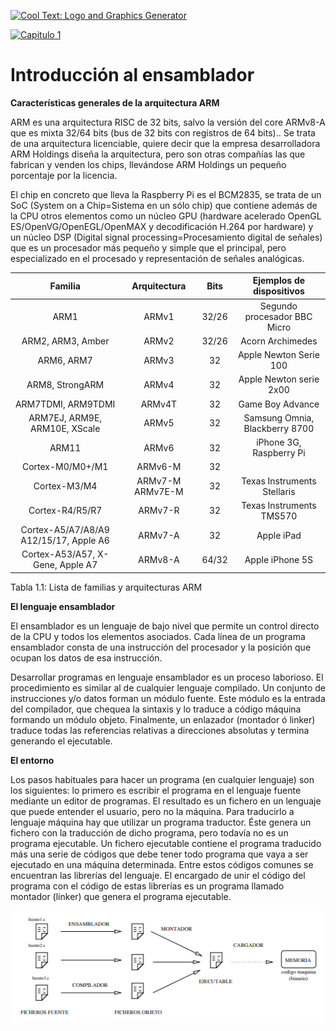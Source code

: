 <a href="http://cooltext.com" target="_top"><img src="https://cooltext.com/images/ct_pixel.gif" width="80" height="15" alt="Cool Text: Logo and Graphics Generator" border="0" /></a>

<a href="https://cooltext.com"><img src="https://images.cooltext.com/5474878.png" width="304" height="88" alt="Capitulo 1" /></a>

# Introducción al ensamblador

**Características generales de la arquitectura ARM**

ARM es una arquitectura RISC de 32 bits, salvo la versión del core ARMv8-A que es mixta 32/64 bits (bus de 32 bits con registros de 64 bits)..
Se trata de una arquitectura licenciable, quiere decir que la empresa desarrolladora ARM Holdings diseña la arquitectura, pero son otras compañías 
las que fabrican y venden los chips, llevándose ARM Holdings un pequeño porcentaje por la licencia.

El chip en concreto que lleva la Raspberry Pi es el BCM2835, se trata de un SoC (System on a Chip=Sistema en un sólo chip) que contiene además de 
la CPU otros elementos como un núcleo GPU (hardware acelerado OpenGL ES/OpenVG/OpenEGL/OpenMAX y decodificación H.264 por hardware) y un núcleo DSP (Digital
signal processing=Procesamiento digital de señales) que es un procesador más pequeño y simple que el principal, pero especializado en el procesado y representación
de señales analógicas.

|             **Familia**                |   Arquitectura   |  Bits |     Ejemplos de dispositivos    |
|:--------------------------------------:|:----------------:|:-----:|:-------------------------------:|
| ARM1                                   | ARMv1            | 32/26 | Segundo procesador BBC Micro    |
| ARM2, ARM3, Amber                      | ARMv2            | 32/26 | Acorn Archimedes                |
| ARM6, ARM7                             | ARMv3            | 32    | Apple Newton Serie 100          |
| ARM8, StrongARM                        | ARMv4            | 32    | Apple Newton serie 2x00         |
| ARM7TDMI, ARM9TDMI                     | ARMv4T           | 32    | Game Boy Advance                |
| ARM7EJ, ARM9E, ARM10E, XScale          | ARMv5            | 32    | Samsung Omnia,  Blackberry 8700 |
| ARM11                                  | ARMv6            | 32    | iPhone 3G, Raspberry Pi         |
| Cortex-M0/M0+/M1                       | ARMv6-M          | 32    |                                 |
| Cortex-M3/M4                           | ARMv7-M ARMv7E-M | 32    | Texas Instruments Stellaris     |
| Cortex-R4/R5/R7                        | ARMv7-R          | 32    | Texas Instruments TMS570        |
| Cortex-A5/A7/A8/A9 A12/15/17, Apple A6 | ARMv7-A          | 32    | Apple iPad                      |
| Cortex-A53/A57, X-Gene, Apple A7       | ARMv8-A          | 64/32 | Apple iPhone 5S                 |

Tabla 1.1: Lista de familias y arquitecturas ARM


**El lenguaje ensamblador**

El ensamblador es un lenguaje de bajo nivel que permite un control directo de la CPU y todos los elementos asociados. Cada línea de un programa ensamblador
consta de una instrucción del procesador y la posición que ocupan los datos de esa instrucción.

Desarrollar programas en lenguaje ensamblador es un proceso laborioso. El procedimiento es similar al de cualquier lenguaje compilado. Un conjunto de instrucciones
y/o datos forman un módulo fuente. Este módulo es la entrada del compilador, que chequea la sintaxis y lo traduce a código máquina formando un módulo objeto. 
Finalmente, un enlazador (montador ó linker) traduce todas las referencias relativas a direcciones absolutas y termina generando el ejecutable.

**El entorno**

Los pasos habituales para hacer un programa (en cualquier lenguaje) son los
siguientes: lo primero es escribir el programa en el lenguaje fuente mediante un editor de programas. El resultado es un fichero en un lenguaje que puede entender el
usuario, pero no la máquina. Para traducirlo a lenguaje máquina hay que utilizar un programa traductor. Éste genera un fichero con la traducción de dicho programa,
pero todavía no es un programa ejecutable. Un fichero ejecutable contiene el programa traducido más una serie de códigos que debe tener todo programa que vaya a ser
ejecutado en una máquina determinada. Entre estos códigos comunes se encuentran las librerías del lenguaje. El encargado de unir el código del programa con el código
de estas librerías es un programa llamado montador (linker) que genera el programa ejecutable.

![](https://github.com/MelchorLuis/LecturaYEjercicios/blob/main/Capitulo%201/Imagenes/Ficheros.png?raw=true)

